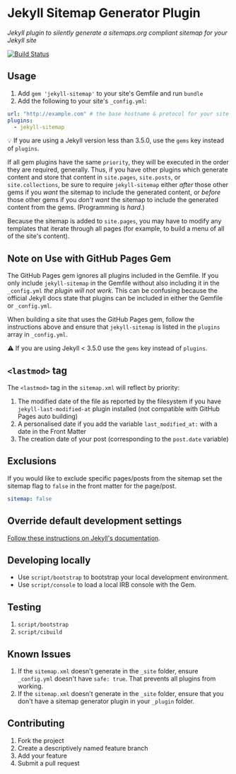 # Jekyll Sitemap Generator Plugin

*Jekyll plugin to silently generate a sitemaps.org compliant sitemap for your Jekyll site*

[![Build Status](https://travis-ci.org/jekyll/jekyll-sitemap.svg?branch=master)](https://travis-ci.org/jekyll/jekyll-sitemap)

## Usage

1. Add `gem 'jekyll-sitemap'` to your site's Gemfile and run `bundle`
2. Add the following to your site's `_config.yml`:

```yml
url: "http://example.com" # the base hostname & protocol for your site
plugins:
  - jekyll-sitemap
```

💡 If you are using a Jekyll version less than 3.5.0, use the `gems` key instead of `plugins`.

If all gem plugins have the same `priority`, they will be executed in the
order they are required, generally. Thus, if you have other plugins which
generate content and store that content in `site.pages`, `site.posts`, or
`site.collections`, be sure to require `jekyll-sitemap` either *after*
those other gems if you *want* the sitemap to include the generated
content, or *before* those other gems if you *don't want* the sitemap to
include the generated content from the gems. (Programming is *hard*.)

Because the sitemap is added to `site.pages`, you may have to modify any
templates that iterate through all pages (for example, to build a menu of
all of the site's content).

## Note on Use with GitHub Pages Gem
The GitHub Pages gem ignores all plugins included in the Gemfile. If you only include `jekyll-sitemap` in the Gemfile without also including it in the `_config.yml` *the plugin will not work*. This can be confusing because the official Jekyll docs state that plugins can be included in either the Gemfile or `_config.yml`.

When building a site that uses the GitHub Pages gem, follow the instructions above and ensure that `jekyll-sitemap` is listed in the `plugins` array in `_config.yml`.

:warning: If you are using Jekyll < 3.5.0 use the `gems` key instead of `plugins`.

## `<lastmod>` tag
The `<lastmod>` tag in the `sitemap.xml` will reflect by priority:

1.   The modified date of the file as reported by the filesystem if you have `jekyll-last-modified-at` plugin installed (not compatible with GitHub Pages auto building)
2.   A personalised date if you add the variable `last_modified_at:` with a date in the Front Matter
3.   The creation date of your post (corresponding to the `post.date` variable)

## Exclusions

If you would like to exclude specific pages/posts from the sitemap set the
sitemap flag to `false` in the front matter for the page/post.

```yml
sitemap: false
```

## Override default development settings

[Follow these instructions on Jekyll's documentation](https://jekyllrb.com/docs/usage/#override-default-development-settings).

## Developing locally

* Use `script/bootstrap` to bootstrap your local development environment.
* Use `script/console` to load a local IRB console with the Gem.

## Testing

1. `script/bootstrap`
2. `script/cibuild`

## Known Issues

1. If the `sitemap.xml` doesn't generate in the `_site` folder, ensure `_config.yml` doesn't have `safe: true`. That prevents all plugins from working.
2. If the `sitemap.xml` doesn't generate in the `_site` folder, ensure that you don't have a sitemap generator plugin in your `_plugin` folder.

## Contributing

1. Fork the project
2. Create a descriptively named feature branch
3. Add your feature
4. Submit a pull request
